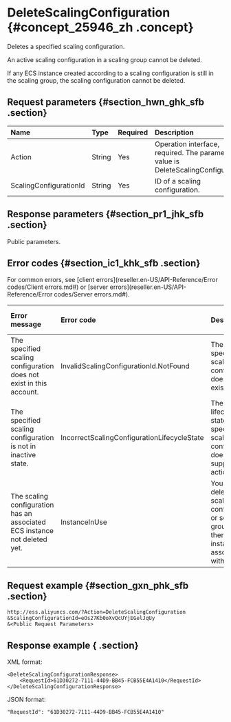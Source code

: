 # DeleteScalingConfiguration {#concept_25946_zh .concept}

Deletes a specified scaling configuration.

An active scaling configuration in a scaling group cannot be deleted.

If any ECS instance created according to a scaling configuration is still in the scaling group, the scaling configuration cannot be deleted.

## Request parameters {#section_hwn_ghk_sfb .section}

|Name|Type|Required|Description|
|:---|:---|:-------|:----------|
|Action|String|Yes|Operation interface, required. The parameter value is DeleteScalingConfiguration.|
|ScalingConfigurationId|String|Yes|ID of a scaling configuration.|

## Response parameters {#section_pr1_jhk_sfb .section}

Public parameters.

## Error codes {#section_ic1_khk_sfb .section}

For common errors, see [client errors](reseller.en-US/API-Reference/Error codes/Client errors.md#) or [server errors](reseller.en-US/API-Reference/Error codes/Server errors.md#).

|Error message|Error code|Description|HTTP status code|
|:------------|:---------|:----------|:---------------|
|The specified scaling configuration does not exist in this account.|InvalidScalingConfigurationId.NotFound|The specified scaling configuration does not exist.|404|
|The specified scaling configuration is not in inactive state.|IncorrectScalingConfigurationLifecycleState|The current lifecycle state of specified scaling configuration does not support this action.|400|
|The scaling configuration has an associated ECS instance not deleted yet.|InstanceInUse|You cannot delete a scaling configuration or scaling group while there is an instance associated with it.|400|

## Request example {#section_gxn_phk_sfb .section}

```
http://ess.aliyuncs.com/?Action=DeleteScalingConfiguration
&ScalingConfigurationId=eOs27Kb0oXvQcUYjEGelJqUy
&<Public Request Parameters>
```

## Response example { .section}

XML format:

```
<DeleteScalingConfigurationResponse>
    <RequestId>61D30272-7111-44D9-BB45-FCB55E4A1410</RequestId>
</DeleteScalingConfigurationResponse>
```

JSON format:

```
"RequestId": "61D30272-7111-44D9-BB45-FCB55E4A1410"
```

